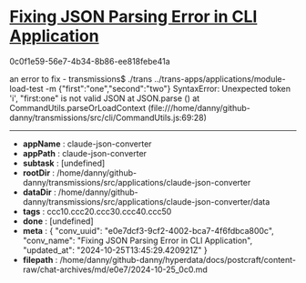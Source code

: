 # [Fixing JSON Parsing Error in CLI Application](https://claude.ai/chat/e0e7dcf3-9cf2-4002-bca7-4f6fdbca800c)

0c0f1e59-56e7-4b34-8b86-ee818febe41a

an error to fix -
transmissions$ ./trans ../trans-apps/applications/module-load-test  -m {"first":"one","second":"two"}
SyntaxError: Unexpected token 'i', "first:one" is not valid JSON
    at JSON.parse (<anonymous>)
    at CommandUtils.parseOrLoadContext (file:///home/danny/github-danny/transmissions/src/cli/CommandUtils.js:69:28)

---

* **appName** : claude-json-converter
* **appPath** : claude-json-converter
* **subtask** : [undefined]
* **rootDir** : /home/danny/github-danny/transmissions/src/applications/claude-json-converter
* **dataDir** : /home/danny/github-danny/transmissions/src/applications/claude-json-converter/data
* **tags** : ccc10.ccc20.ccc30.ccc40.ccc50
* **done** : [undefined]
* **meta** : {
  "conv_uuid": "e0e7dcf3-9cf2-4002-bca7-4f6fdbca800c",
  "conv_name": "Fixing JSON Parsing Error in CLI Application",
  "updated_at": "2024-10-25T13:45:29.420921Z"
}
* **filepath** : /home/danny/github-danny/hyperdata/docs/postcraft/content-raw/chat-archives/md/e0e7/2024-10-25_0c0.md